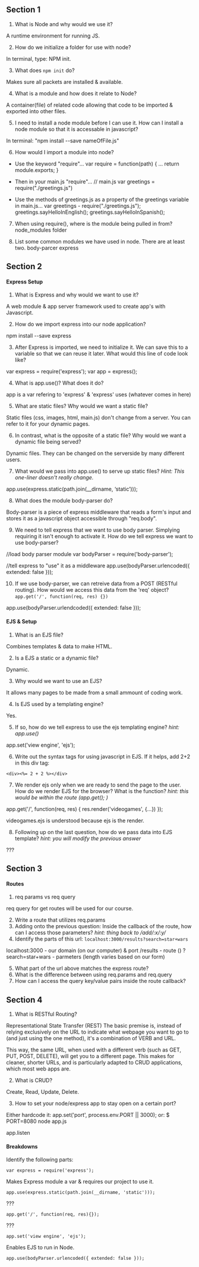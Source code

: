 ## Section 1

1. What is Node and why would we use it?

A runtime environment for running JS.

2. How do we initialize a folder for use with node?

In terminal, type: NPM init.

3. What does `npm init` do?

Makes sure all packets are installed & available.

4. What is a module and how does it relate to Node?

A container(file) of related code allowing that code to be imported & exported into other files.

5. I need to install a node module before I can use it. How can I install a node module so that it is accessable in javascript?

In terminal: "npm install --save nameOfFile.js"

6. How would I import a module into node?
- Use the keyword "require"...
		var require = function(path) {
		...
		return module.exports;
}

- Then in your main.js "require"...
		// main.js
		var greetings = require("./greetings.js")

- Use the methods of greetings.js as a property of the greetings variable in main.js...
		var greetings - require("./greetings.js");
		greetings.sayHelloInEnglish();
		greetings.sayHelloInSpanish();

7. When using require(), where is the module being pulled in from?
node_modules folder


8. List some common modules we have used in node. There are at least two.
body-parcer
express

## Section 2

#### Express Setup
1. What is Express and why would we want to use it?

A web module & app server framework used to create app's with Javascript.

2. How do we import express into our node application?

npm install --save express

3. After Express is imported, we need to initialize it. We can save this to a variable so that we can reuse it later. What would this line of code look like?

var express = require('express');
var app = express();

4. What is app.use()? What does it do?

app is a var refering to 'express' & 'express' uses (whatever comes in here)

5. What are static files? Why would we want a static file?

Static files (css, images, html, main.js) don't change from a server. You can refer to it for your dynamic pages.

6. In contrast, what is the opposite of a static file? Why would we want a dynamic file being served?

Dynamic files. They can be changed on the serverside by many different users.

7. What would we pass into app.use() to serve up static files?
*Hint: This one-liner doesn't really change.*

app.use(express.static(path.join(__dirname, ‘static’)));

8. What does the module body-parser do?

Body-parser is a piece of express middleware that reads a form's input and stores it as a javascript object accessible through
"req.body".

9. We need to tell express that we want to use body parser. Simplying requiring it isn't enough to activate it. How do we tell express we want to use body-parser?

//load body parser module
var bodyParser = require('body-parser');

//tell express to "use" it as a middleware
app.use(bodyParser.urlencoded({ extended: false }));

10. If we use body-parser, we can retreive data from a POST (RESTful routing). How would we access this data from the 'req' object? `app.get('/', function(req, res) {})`

app.use(bodyParser.urlendcoded({ extended: false }));

#### EJS & Setup
1. What is an EJS file?

Combines templates & data to make HTML.

2. Is a EJS a static or a dynamic file?

Dynamic.

3. Why would we want to use an EJS?

It allows many pages to be made from a small ammount of coding work.

4. Is EJS used by a templating engine?

Yes.

5. If so, how do we tell express to use the ejs templating engine? *hint: app.use()*

app.set('view engine', 'ejs');

6. Write out the syntax tags for using javascript in EJS. If it helps, add 2+2 in this div tag:

`<div><%= 2 + 2 %></div>`


7. We render ejs only when we are ready to send the page to the user. How do we render EJS for the browser? What is the function? *hint: this would be within the route (app.get(); )*

app.get('/', function(req, res) {
	res.render('videogames', {...})
});

videogames.ejs is understood because ejs is the render.

8. Following up on the last question, how do we pass data into EJS template? *hint: you will modify the previous answer*

???

## Section 3

#### Routes
1. req params vs req query

req query for get routes will be used for our course.

2. Write a route that utilizes req.params
3. Adding onto the previous question: Inside the callback of the route, how can I access those parameters? *hint: thing back to /add/:x/:y/*
4. Identify the parts of this url: `localhost:3000/results?search=star+wars`

localhost:3000  - our domain (on our computer) & port
/results  - route ()
?search=star+wars  - parmeters (length varies based on our form)

5. What part of the url above matches the express route?
6. What is the difference between using req.params and req.query
7. How can I access the query key/value pairs inside the route callback?



## Section 4

1. What is RESTful Routing?

Representational State Transfer (REST)
The basic premise is, instead of relying exclusively on the URL to indicate what webpage you want to go to (and just using the one method), it's a combination of VERB and URL.

This way, the same URL, when used with a different verb (such as GET, PUT, POST, DELETE), will get you to a different page. This makes for cleaner, shorter URLs, and is particularly adapted to CRUD applications, which most web apps are.

2. What is CRUD?

Create, Read, Update, Delete.

3. How to set your node/express app to stay open on a certain port?

Either hardcode it: app.set('port', process.env.PORT || 3000);
or: $ PORT=8080 node app.js

app.listen

#### Breakdowns
Identify the following parts:

`var express = require('express');`

Makes Express module a var & requires our project to use it.

`app.use(express.static(path.join(__dirname, 'static')));`

???

`app.get('/', function(req, res){});`

???

`app.set('view engine', 'ejs');`

Enables EJS to run in Node.

`app.use(bodyParser.urlencoded({ extended: false }));`

